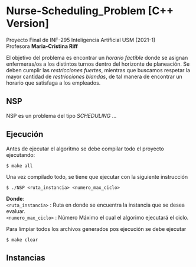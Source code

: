 # Nurse-Scheduling_Problem [C++ Version]


Proyecto Final de INF-295 Inteligencia Artificial USM (2021-1)  
Profesora **Maria-Cristina Riff**

El objetivo del problema es encontrar un *horario factible* donde se asignan enfermeras/os a los distintos turnos dentro del horizonte de planeación. Se deben cumplir las *restricciones fuertes*, mientras que buscamos respetar la mayor cantidad de *restricciones blandas*, de tal manera de encontrar un horario que satisfaga a los empleados.


## NSP
NSP es un problema del tipo *SCHEDULING* ...

## Ejecución

Antes de ejecutar el algoritmo se debe compilar todo el proyecto ejecutando:
```
$ make all
```   
Una vez compilado todo, se tiene que ejecutar con la siguiente instrucción
```
$ ./NSP <ruta_instancia> <numero_max_ciclo>
```
**Donde**:  
` <ruta_instancia> `    : Ruta en donde se encuentra la instancia que se desea evaluar.   
` <numero_max_ciclo> `  : Número Máximo el cual el algorimo ejecutará el ciclo.   



Para limpiar todos los archivos generados pos ejecución se debe ejecutar
```
$ make clear
```
## Instancias

